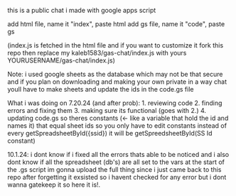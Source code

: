 this is a public chat i made with google apps script


add html file, name it "index", paste html
add gs file, name it "code", paste gs

(index.js is fetched in the html file and if you want to customize it fork this repo then replace my kaleb1583/gas-chat/index.js with yours YOURUSERNAME/gas-chat/index.js)


Note: i used google sheets as the database which may not be that secure and if you plan on downloading and making your own private in a way chat youll have to make sheets and update the ids in the code.gs file

What i was doing on 7.20.24 (and after prob):
    1. reviewing code
    2. finding errors and fixing them
    3. making sure its functional (goes with 2.)
    4. updating code.gs so theres constants (<- like a variable that hold the id and names it) that equal sheet ids so you only have to edit constants instead of every getSpreadsheetById({ssid}) it will be getSpreedsheetById(SS Id constant)


10.1.24:
    i dont know if i fixed all the errors thats able to be noticed and i also dont know if all the spreadsheet (db's) are all set to the vars at the start of the .gs script
    im gonna upload the full thing since i just came back to this repo after forgetting it exsisted so i havent checked for any error but i dont wanna gatekeep it so here it is!.
